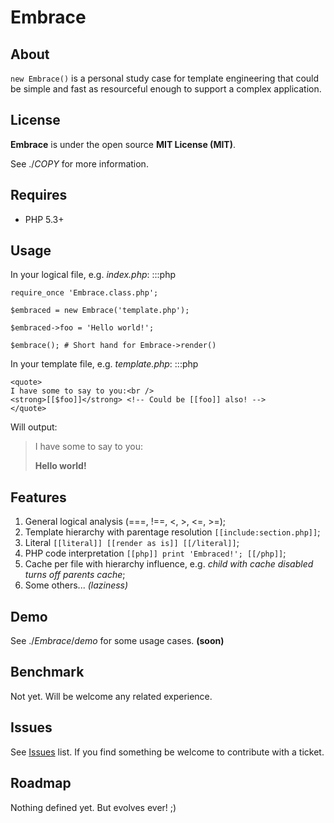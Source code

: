 # Embrace

## About

`new Embrace()` is a personal study case for template engineering that could be
simple and fast as resourceful enough to support a complex application.

## License

**Embrace** is under the open source **MIT License (MIT)**.

See ./*COPY* for more information.

## Requires

* PHP 5.3+

## Usage

In your logical file, e.g. *index.php*:
:::php
~~~~
require_once 'Embrace.class.php';

$embraced = new Embrace('template.php');

$embraced->foo = 'Hello world!';

$embrace(); # Short hand for Embrace->render()
~~~~

In your template file, e.g. *template.php*:
:::php
~~~~
<quote>
I have some to say to you:<br />
<strong>[[$foo]]</strong> <!-- Could be [[foo]] also! -->
</quote>
~~~~

Will output:
> I have some to say to you:
> 
> **Hello world!**

## Features

1. General logical analysis (===, !==, <, >, <=, >=);
2. Template hierarchy with parentage resolution `[[include:section.php]]`;
3. Literal `[[literal]] [[render as is]] [[/literal]]`;
4. PHP code interpretation `[[php]] print 'Embraced!'; [[/php]]`;
5. Cache per file with hierarchy influence, e.g. *child with cache disabled
turns off parents cache*;
6. Some others... *(laziness)*

## Demo

See ./*Embrace*/*demo* for some usage cases. **(soon)**

## Benchmark

Not yet. Will be welcome any related experience.

## Issues

See [Issues](https://bitbucket.org/thepipecat/embrace/issues) list.
If you find something be welcome to contribute with a ticket.

## Roadmap

Nothing defined yet. But evolves ever! ;)